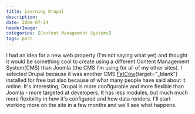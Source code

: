 ```yaml
---
title: Learning Drupal
description: 
date: 2009-07-24
headerImage: 
categories: [Content Management Systems]
tags: post
---
```


I had an idea for a new web property (I'm not saying what yet) and thought it would be something cool to create using a different Content Management System(CMS) than Joomla (the CMS I'm using for all of my other sites). I selected Drupal because it was another CMS [FatCow](https://www.fatcow.com){target="_blank"} installed for free but also because of what many people have said about it online. It's interesting; Drupal is more configurable and more flexible than Joomla - more targeted at developers. It has less modules, but much much more flexibility in how it's configured and how data renders. I'll start working more on the site in a few months and we'll see what happens.